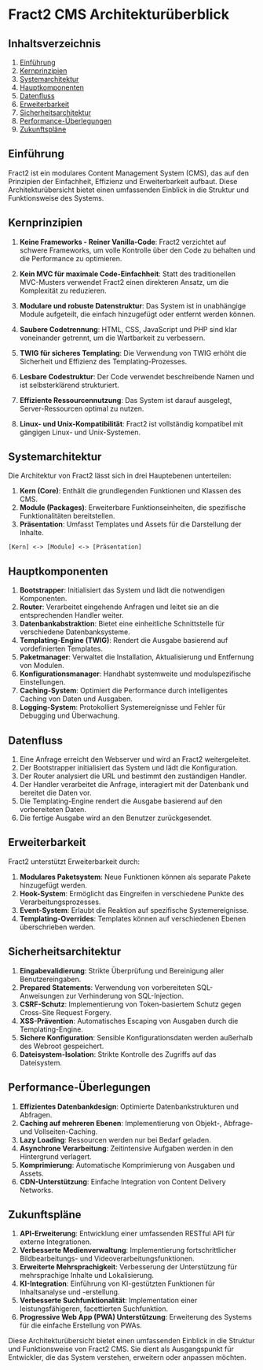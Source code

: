 # Fract2 CMS Architekturüberblick

## Inhaltsverzeichnis
1. [Einführung](#einführung)
2. [Kernprinzipien](#kernprinzipien)
3. [Systemarchitektur](#systemarchitektur)
4. [Hauptkomponenten](#hauptkomponenten)
5. [Datenfluss](#datenfluss)
6. [Erweiterbarkeit](#erweiterbarkeit)
7. [Sicherheitsarchitektur](#sicherheitsarchitektur)
8. [Performance-Überlegungen](#performance-überlegungen)
9. [Zukunftspläne](#zukunftspläne)

## Einführung

Fract2 ist ein modulares Content Management System (CMS), das auf den Prinzipien der Einfachheit, Effizienz und Erweiterbarkeit aufbaut. Diese Architekturübersicht bietet einen umfassenden Einblick in die Struktur und Funktionsweise des Systems.

## Kernprinzipien

1. **Keine Frameworks - Reiner Vanilla-Code**: Fract2 verzichtet auf schwere Frameworks, um volle Kontrolle über den Code zu behalten und die Performance zu optimieren.

2. **Kein MVC für maximale Code-Einfachheit**: Statt des traditionellen MVC-Musters verwendet Fract2 einen direkteren Ansatz, um die Komplexität zu reduzieren.

3. **Modulare und robuste Datenstruktur**: Das System ist in unabhängige Module aufgeteilt, die einfach hinzugefügt oder entfernt werden können.

4. **Saubere Codetrennung**: HTML, CSS, JavaScript und PHP sind klar voneinander getrennt, um die Wartbarkeit zu verbessern.

5. **TWIG für sicheres Templating**: Die Verwendung von TWIG erhöht die Sicherheit und Effizienz des Templating-Prozesses.

6. **Lesbare Codestruktur**: Der Code verwendet beschreibende Namen und ist selbsterklärend strukturiert.

7. **Effiziente Ressourcennutzung**: Das System ist darauf ausgelegt, Server-Ressourcen optimal zu nutzen.

8. **Linux- und Unix-Kompatibilität**: Fract2 ist vollständig kompatibel mit gängigen Linux- und Unix-Systemen.

## Systemarchitektur

Die Architektur von Fract2 lässt sich in drei Hauptebenen unterteilen:

1. **Kern (Core)**: Enthält die grundlegenden Funktionen und Klassen des CMS.
2. **Module (Packages)**: Erweiterbare Funktionseinheiten, die spezifische Funktionalitäten bereitstellen.
3. **Präsentation**: Umfasst Templates und Assets für die Darstellung der Inhalte.

```
[Kern] <-> [Module] <-> [Präsentation]
```

## Hauptkomponenten

1. **Bootstrapper**: Initialisiert das System und lädt die notwendigen Komponenten.
2. **Router**: Verarbeitet eingehende Anfragen und leitet sie an die entsprechenden Handler weiter.
3. **Datenbankabstraktion**: Bietet eine einheitliche Schnittstelle für verschiedene Datenbanksysteme.
4. **Templating-Engine (TWIG)**: Rendert die Ausgabe basierend auf vordefinierten Templates.
5. **Paketmanager**: Verwaltet die Installation, Aktualisierung und Entfernung von Modulen.
6. **Konfigurationsmanager**: Handhabt systemweite und modulspezifische Einstellungen.
7. **Caching-System**: Optimiert die Performance durch intelligentes Caching von Daten und Ausgaben.
8. **Logging-System**: Protokolliert Systemereignisse und Fehler für Debugging und Überwachung.

## Datenfluss

1. Eine Anfrage erreicht den Webserver und wird an Fract2 weitergeleitet.
2. Der Bootstrapper initialisiert das System und lädt die Konfiguration.
3. Der Router analysiert die URL und bestimmt den zuständigen Handler.
4. Der Handler verarbeitet die Anfrage, interagiert mit der Datenbank und bereitet die Daten vor.
5. Die Templating-Engine rendert die Ausgabe basierend auf den vorbereiteten Daten.
6. Die fertige Ausgabe wird an den Benutzer zurückgesendet.

## Erweiterbarkeit

Fract2 unterstützt Erweiterbarkeit durch:

1. **Modulares Paketsystem**: Neue Funktionen können als separate Pakete hinzugefügt werden.
2. **Hook-System**: Ermöglicht das Eingreifen in verschiedene Punkte des Verarbeitungsprozesses.
3. **Event-System**: Erlaubt die Reaktion auf spezifische Systemereignisse.
4. **Templating-Overrides**: Templates können auf verschiedenen Ebenen überschrieben werden.

## Sicherheitsarchitektur

1. **Eingabevalidierung**: Strikte Überprüfung und Bereinigung aller Benutzereingaben.
2. **Prepared Statements**: Verwendung von vorbereiteten SQL-Anweisungen zur Verhinderung von SQL-Injection.
3. **CSRF-Schutz**: Implementierung von Token-basiertem Schutz gegen Cross-Site Request Forgery.
4. **XSS-Prävention**: Automatisches Escaping von Ausgaben durch die Templating-Engine.
5. **Sichere Konfiguration**: Sensible Konfigurationsdaten werden außerhalb des Webroot gespeichert.
6. **Dateisystem-Isolation**: Strikte Kontrolle des Zugriffs auf das Dateisystem.

## Performance-Überlegungen

1. **Effizientes Datenbankdesign**: Optimierte Datenbankstrukturen und Abfragen.
2. **Caching auf mehreren Ebenen**: Implementierung von Objekt-, Abfrage- und Vollseiten-Caching.
3. **Lazy Loading**: Ressourcen werden nur bei Bedarf geladen.
4. **Asynchrone Verarbeitung**: Zeitintensive Aufgaben werden in den Hintergrund verlagert.
5. **Komprimierung**: Automatische Komprimierung von Ausgaben und Assets.
6. **CDN-Unterstützung**: Einfache Integration von Content Delivery Networks.

## Zukunftspläne

1. **API-Erweiterung**: Entwicklung einer umfassenden RESTful API für externe Integrationen.
2. **Verbesserte Medienverwaltung**: Implementierung fortschrittlicher Bildbearbeitungs- und Videoverarbeitungsfunktionen.
3. **Erweiterte Mehrsprachigkeit**: Verbesserung der Unterstützung für mehrsprachige Inhalte und Lokalisierung.
4. **KI-Integration**: Einführung von KI-gestützten Funktionen für Inhaltsanalyse und -erstellung.
5. **Verbesserte Suchfunktionalität**: Implementation einer leistungsfähigeren, facettierten Suchfunktion.
6. **Progressive Web App (PWA) Unterstützung**: Erweiterung des Systems für die einfache Erstellung von PWAs.

Diese Architekturübersicht bietet einen umfassenden Einblick in die Struktur und Funktionsweise von Fract2 CMS. Sie dient als Ausgangspunkt für Entwickler, die das System verstehen, erweitern oder anpassen möchten.
